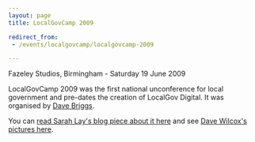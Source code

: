 ```yaml
---
layout: page
title: LocalGovCamp 2009

redirect_from:
 - /events/localgovcamp/localgovcamp-2009

---
```


Fazeley Studios, Birmingham - Saturday 19 June 2009

LocalGovCamp 2009 was the first national unconference for local government and pre-dates the creation of LocalGov Digital.  It was organised by [Dave Briggs](https://twitter.com/davebriggs).

You can [read Sarah Lay's blog piece about it here](http://www.sarahlay.com/2009/06/localgovcamp-an-unconference-for-local-government-birmingham-20-june-2009/) and see [Dave Wilcox's pictures here](https://www.flickr.com/search/?q=localgovcamp&s=rec&ss=2).
